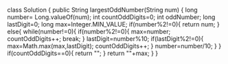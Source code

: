 class Solution {
public String largestOddNumber(String num) {
long number= Long.valueOf(num);
int countOddDigits=0;
int oddNumber;
long lastDigit=0;
long max=Integer.MIN_VALUE;
if(number%2!=0){
return num;
}
else{
while(number!=0){
if(number%2!=0){
max=number;
countOddDigits++;
break;
}
lastDigit=number%10;
if(lastDigit%2!=0){
max=Math.max(max,lastDigit);
countOddDigits++;
}
number=number/10;
}
}
if(countOddDigits==0){
return "";
}
return ""+max;
}
}